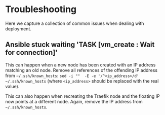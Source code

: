 # Troubleshooting

Here we capture a collection of common issues when dealing with deployment.

## Ansible stuck waiting 'TASK [vm_create : Wait for connection]'

This can happen when a new node has been created with an IP address matching
an old node. Remove all references of the offending IP address
from `~/.ssh/known_hosts`: `sed -i ""  -E -e '/^<ip_address>/d' ~/.ssh/known_hosts`
(where `<ip_address>` should be replaced with the real value).

This can also happen when recreating the Traefik node and the floating IP now
points at a different node. Again, remove the IP address from `~/.ssh/known_hosts`.
